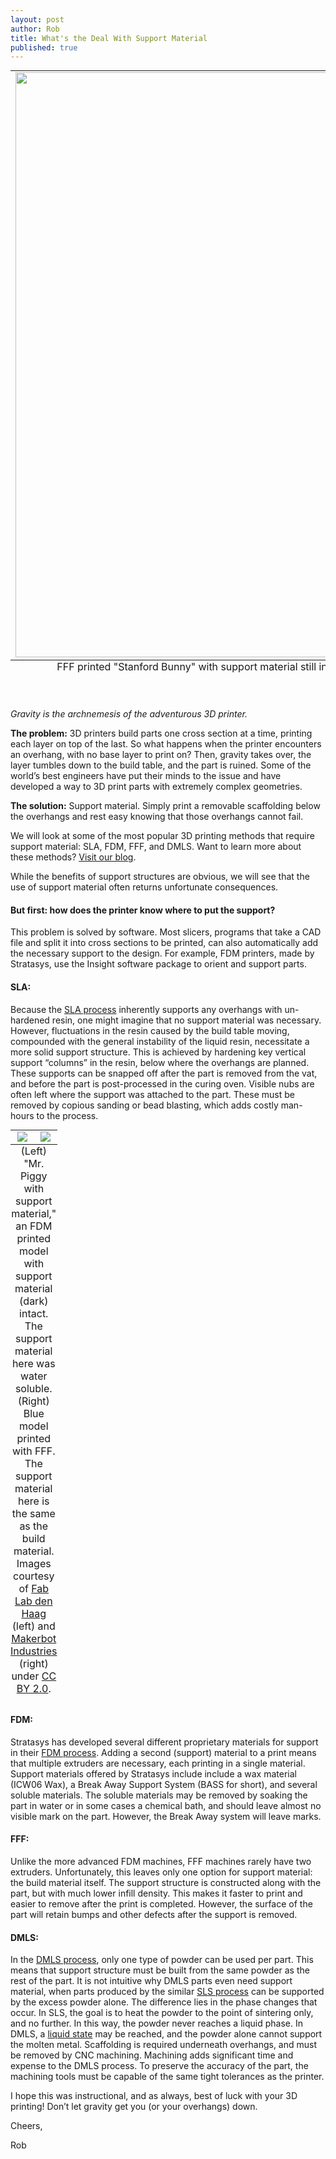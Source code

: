 ```yaml
--- 
layout: post
author: Rob
title: What's the Deal With Support Material
published: true
---
```

<table class="image" style="margin: auto;">
  <caption align="bottom">FFF printed "Stanford Bunny" with support material still intact, courtesy of <a href="https://www.flickr.com/photos/creative_tools/14485075381/in/photolist-o4ZNfZ-o75bFH-h8WN15-nahjC9-g1KXpN-gwmN7H-gwmAC2-g1Ljrp-g1KNQJ-g1L4mK-g1EDcJ-gwmFi5-o2yj1i-g1L3vt-ee57X9-o7bjmH-gkrQXZ-7FfGcB-oi4wBJ-fqvWhC-fDVtrM-fDVyWc-fEcuRh-fEcDX3-fDUVwn-dZngZU-dZnhnd-e9W6k8-nahjDm-jjWWDL-5nhASg-bkqCjC-bogJSF-bogJJn-jjUqDh-jjTT7P-jjUoJA-yqXXP-a7qBdv-kM4tbZ-dZnPMW-dZnPko-omRjVe-k1mFee-nZmZCp-e9ceij-awarjT-5YyHH5-nZnL8p-oiBgKn" target="_blank">Creative Tools</a> under <a href="https://creativecommons.org/licenses/by/2.0/legalcode" target="_blank">CC BY 2.0</a>.</caption>
<tr><td>
<img src="https://s3.amazonaws.com/supplybetter_images/Blog+Images/bunny_support.jpg" width="936">
</td></tr>
</table>

<br><p><i>Gravity is the archnemesis of the adventurous 3D printer.</i></p>

<p><strong>The problem:</strong> 3D printers build parts one cross section at a time, printing each layer on top of the last. So what happens when the printer encounters an overhang, with no base layer to print on? Then, gravity takes over, the layer tumbles down to the build table, and the part is ruined. Some of the world’s best engineers have put their minds to the issue and have developed a way to 3D print parts with extremely complex geometries.</p>
<p><strong>The solution:</strong> Support material. Simply print a removable scaffolding below the overhangs and rest easy knowing that those overhangs cannot fail. </p>

<p>We will look at some of the most popular 3D printing methods that require support material: SLA, FDM, FFF, and DMLS. Want to learn more about these methods? <a href="https://www.supplybetter.com/blog" target="_blank">Visit our blog</a>.
<p>While the benefits of support structures are obvious, we will see that the use of support material often returns unfortunate consequences.</p>

<h4>But first: how does the printer know where to put the support?</h4>
<p>This problem is solved by software. Most slicers, programs that take a CAD file and split it into cross sections to be printed, can also automatically add the necessary support to the design. For example, FDM printers, made by Stratasys, use the Insight software package to orient and support parts.</p>

<h4>SLA:</h4>
<p>Because the <a href="https://www.supplybetter.com/blog/what-to-expect-with-sla.html" target="_blank">SLA process</a> inherently supports any overhangs with un-hardened resin, one might imagine that no support material was necessary. However, fluctuations in the resin caused by the build table moving, compounded with the general instability of the liquid resin, necessitate a more solid support structure. This is achieved by hardening key vertical support “columns” in the resin, below where the overhangs are planned. These supports can be snapped off after the part is removed from the vat, and before the part is post-processed in the curing oven. Visible nubs are often left where the support was attached to the part. These must be removed by copious sanding or bead blasting, which adds costly man-hours to the process.</p>

<table class="image" style="margin: auto;">
  <caption align="bottom">(Left) "Mr. Piggy with support material," an FDM printed model with support material (dark) intact. The support material here was water soluble.  (Right) Blue model printed with FFF. The support material here is the same as the build material. Images courtesy of <a href="http://www.flickr.com/photos/cabfablab/3613870642/" target="_blank">Fab Lab den Haag</a> (left) and <a href="https://www.flickr.com/photos/makerbot/5234651355/in/set-72157625474608673" target="_blank">Makerbot Industries </a>(right) under <a href="https://creativecommons.org/licenses/by/2.0/legalcode" target="_blank">CC BY 2.0</a>.</caption>
<tr>
<td width="50%" align="center">
<img src="https://s3.amazonaws.com/supplybetter_images/Blog+Images/pig_support.jpg">
</td>
<td width="50%" align="center">
<img src="https://s3.amazonaws.com/supplybetter_images/Blog+Images/blue_support.jpg">
</td>
</tr>
</table>

<h4>FDM:</h4>
<p>Stratasys has developed several different proprietary materials for support in their <a href="https://www.supplybetter.com/blog/what-to-expect-with-fdm.html">FDM process</a>. Adding a second (support) material to a print means that multiple extruders are necessary, each printing in a single material. Support materials offered by Stratasys include include a wax material (ICW06 Wax), a Break Away Support System (BASS for short), and several soluble materials. The soluble materials may be removed by soaking the part in water or in some cases a chemical bath, and should leave almost no visible mark on the part. However, the Break Away system will leave marks.</p>

<h4>FFF:</h4>
<p>Unlike the more advanced FDM machines, FFF machines rarely have two extruders. Unfortunately, this leaves only one option for support material: the build material itself. The support structure is constructed along with the part, but with much lower infill density. This makes it faster to print and easier to remove after the print is completed. However, the surface of the part will retain bumps and other defects after the support is removed.</p>

<h4>DMLS:</h4>
<p>In the <a href="https://www.supplybetter.com/blog/what-to-expect-with-dmls.html">DMLS process</a>, only one type of powder can be used per part. This means that support structure must be built from the same powder as the rest of the part. It is not intuitive why DMLS parts even need support material, when parts produced by the similar <a href="https://www.supplybetter.com/blog/what-to-expect-with-sls.html">SLS process</a> can be supported by the excess powder alone. The difference lies in the phase changes that occur. In SLS, the goal is to heat the powder to the point of sintering only, and no further. In this way, the powder never reaches a liquid phase. In DMLS, a <a href="http://www.3trpd.co.uk/dmls.htm">liquid state</a> may be reached, and the powder alone cannot support the molten metal. Scaffolding is required underneath overhangs, and must be removed by CNC machining. Machining adds significant time and expense to the DMLS process. To preserve the accuracy of the part, the machining tools must be capable of the same tight tolerances as the printer.</p>

<p>I hope this was instructional, and as always, best of luck with your 3D printing! Don’t let gravity get you (or your overhangs) down.</p>

<p>Cheers,</p>
<p>Rob</p>